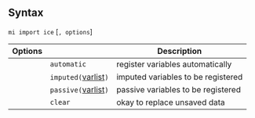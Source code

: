 ## Syntax

`mi import ice` \[`, options`\]

| Options |                                                                                          | Description                        |
|---------|------------------------------------------------------------------------------------------|------------------------------------|
|         | `automatic`                                                                              | register variables automatically   |
|         | `imputed(`[varlist](http://www.stata.com/help.cgi?varlist)`)` | imputed variables to be registered |
|         | `passive(`[varlist](http://www.stata.com/help.cgi?varlist)`)` | passive variables to be registered |
|         | `clear`                                                                                  | okay to replace unsaved data       |
